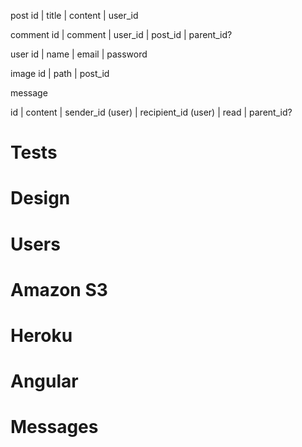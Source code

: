 post
id | title | content | user_id


comment
id | comment | user_id | post_id | parent_id?


user
id | name | email | password

image 
id | path | post_id


message

id | content | sender_id (user) | recipient_id (user) | read | parent_id?

<!-- thread 
id |  -->

# Tests
# Design
# Users
# Amazon S3
# Heroku
# Angular
# Messages